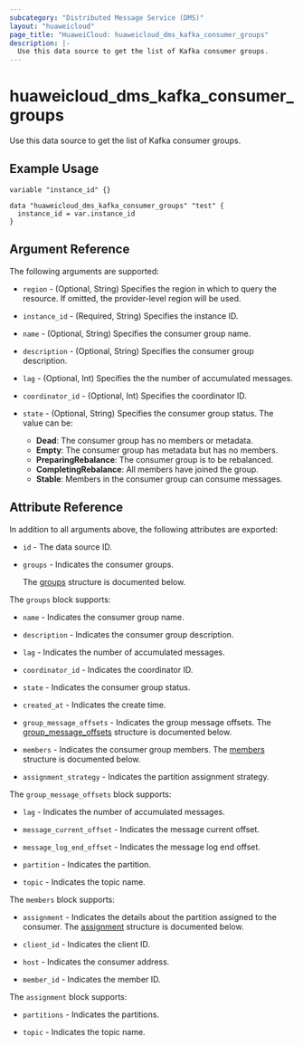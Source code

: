 ```yaml
---
subcategory: "Distributed Message Service (DMS)"
layout: "huaweicloud"
page_title: "HuaweiCloud: huaweicloud_dms_kafka_consumer_groups"
description: |-
  Use this data source to get the list of Kafka consumer groups.
---
```


# huaweicloud_dms_kafka_consumer_groups

Use this data source to get the list of Kafka consumer groups.

## Example Usage

```hcl
variable "instance_id" {}

data "huaweicloud_dms_kafka_consumer_groups" "test" {
  instance_id = var.instance_id
}
```

## Argument Reference

The following arguments are supported:

* `region` - (Optional, String) Specifies the region in which to query the resource.
  If omitted, the provider-level region will be used.

* `instance_id` - (Required, String) Specifies the instance ID.

* `name` - (Optional, String) Specifies the consumer group name.

* `description` - (Optional, String) Specifies the consumer group description.

* `lag` - (Optional, Int) Specifies the the number of accumulated messages.

* `coordinator_id` - (Optional, Int) Specifies the coordinator ID.

* `state` - (Optional, String) Specifies the consumer group status.
  The value can be:
  + **Dead**: The consumer group has no members or metadata.
  + **Empty**: The consumer group has metadata but has no members.
  + **PreparingRebalance**: The consumer group is to be rebalanced.
  + **CompletingRebalance**: All members have joined the group.
  + **Stable**: Members in the consumer group can consume messages.

## Attribute Reference

In addition to all arguments above, the following attributes are exported:

* `id` - The data source ID.

* `groups` - Indicates the consumer groups.

  The [groups](#groups_struct) structure is documented below.

<a name="groups_struct"></a>
The `groups` block supports:

* `name` - Indicates the consumer group name.

* `description` - Indicates the consumer group description.

* `lag` - Indicates the number of accumulated messages.

* `coordinator_id` - Indicates the coordinator ID.

* `state` - Indicates the consumer group status.

* `created_at` - Indicates the create time.

* `group_message_offsets` - Indicates the group message offsets.
  The [group_message_offsets](#attrblock--groups--group_message_offsets) structure is documented below.

* `members` - Indicates the consumer group members.
  The [members](#attrblock--groups--members) structure is documented below.

* `assignment_strategy` - Indicates the partition assignment strategy.

<a name="attrblock--groups--group_message_offsets"></a>
The `group_message_offsets` block supports:

* `lag` - Indicates the number of accumulated messages.

* `message_current_offset` - Indicates the message current offset.

* `message_log_end_offset` - Indicates the message log end offset.

* `partition` - Indicates the partition.

* `topic` - Indicates the topic name.

<a name="attrblock--groups--members"></a>
The `members` block supports:

* `assignment` - Indicates the details about the partition assigned to the consumer.
  The [assignment](#attrblock--groups--members--assignment) structure is documented below.

* `client_id` - Indicates the client ID.

* `host` - Indicates the consumer address.

* `member_id` - Indicates the member ID.

<a name="attrblock--groups--members--assignment"></a>
The `assignment` block supports:

* `partitions` - Indicates the partitions.

* `topic` - Indicates the topic name.
